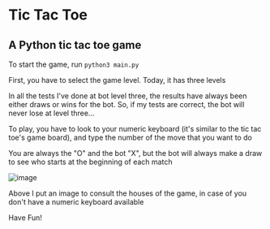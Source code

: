 # Tic Tac Toe
## A Python tic tac toe game

To start the game, run `python3 main.py`

First, you have to select the game level. Today, it has three levels

In all the tests I've done at bot level three, the results have always been either draws or wins for the bot. So, if my tests are correct, the bot will never lose at level three...

To play, you have to look to your numeric keyboard (it's similar to the tic tac toe's game board), and type the number of the move that you want to do

You are always the "O" and the bot "X", but the bot will always make a draw to see who starts at the beginning of each match

![image](https://user-images.githubusercontent.com/74624003/121816115-119ec580-cc50-11eb-8b1b-cd744140d53c.png)

Above I put an image to consult the houses of the game, in case of you don't have a numeric keyboard available

Have Fun!
